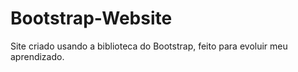 # Bootstrap-Website
Site criado usando a biblioteca do Bootstrap, feito para evoluir meu aprendizado.
